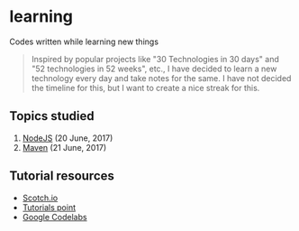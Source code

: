 # learning
Codes written while learning new things
> Inspired by popular projects like "30 Technologies in 30 days" and "52 technologies in 52 weeks", etc., I have decided to learn a new technology every day and take notes for the same. I have not decided the timeline for this, but I want to create a nice streak for this.

## Topics studied
 1. [NodeJS](https://github.com/manparvesh/learning/1.%20NodeJS) (20 June, 2017)
 2. [Maven](https://github.com/manparvesh/learning/2.%20Maven) (21 June, 2017)
 
## Tutorial resources
 - [Scotch.io](https://scotch.io/)
 - [Tutorials point](http://www.tutorialspoint.com/)
 - [Google Codelabs](https://codelabs.developers.google.com/)